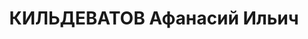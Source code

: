 ---
title: КИЛЬДЕВАТОВ Афанасий Ильич
description: "Род. в 1901. Завхоз Ошское облфинуправление \n  Приговор: ВК ВС СССР,\
  \ 29.10.1937 – ВМН. \n  Реабилитирован декабрь 1956"
---